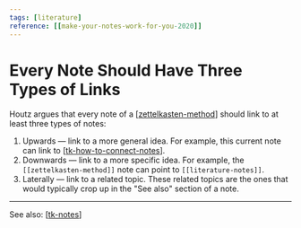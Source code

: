 ```yaml
---
tags: [literature]
reference: [[make-your-notes-work-for-you-2020]]
---
```


# Every Note Should Have Three Types of Links

Houtz argues that every note of a [[zettelkasten-method]] should link to at least three types of notes:

1. Upwards — link to a more general idea. For example, this current note can link to [[tk-how-to-connect-notes]].
2. Downwards — link to a more specific idea. For example, the `[[zettelkasten-method]]` note can point to `[[literature-notes]]`.
3. Laterally — link to a related topic. These related topics are the ones that would typically crop up in the "See also" section of a note.

---
See also: [[tk-notes]]

[//begin]: # "Autogenerated link references for markdown compatibility"
[zettelkasten-method]: zettelkasten-method "Zettelkasten Method"
[tk-how-to-connect-notes]: ../7-tk/tk-how-to-connect-notes "TK How To Connect Notes"
[tk-notes]: ../2-fleeting/tk-notes "TK Notes"
[//end]: # "Autogenerated link references"